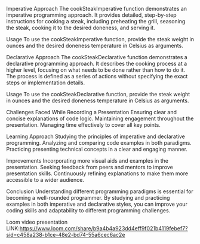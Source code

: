Imperative Approach
The cookSteakImperative function demonstrates an imperative programming approach. It provides detailed, step-by-step instructions for cooking a steak, including preheating the grill, seasoning the steak, cooking it to the desired doneness, and serving it.

Usage
To use the cookSteakImperative function, provide the steak weight in ounces and the desired doneness temperature in Celsius as arguments.

Declarative Approach
The cookSteakDeclarative function demonstrates a declarative programming approach. It describes the cooking process at a higher level, focusing on what needs to be done rather than how to do it. The process is defined as a series of actions without specifying the exact steps or implementation details.

Usage
To use the cookSteakDeclarative function, provide the steak weight in ounces and the desired doneness temperature in Celsius as arguments.

Challenges Faced While Recording a Presentation
Ensuring clear and concise explanations of code logic.
Maintaining engagement throughout the presentation.
Managing time effectively to cover all key points.

Learning Approach
Studying the principles of imperative and declarative programming.
Analyzing and comparing code examples in both paradigms.
Practicing presenting technical concepts in a clear and engaging manner.

Improvements
Incorporating more visual aids and examples in the presentation.
Seeking feedback from peers and mentors to improve presentation skills.
Continuously refining explanations to make them more accessible to a wider audience.

Conclusion
Understanding different programming paradigms is essential for becoming a well-rounded programmer. By studying and practicing examples in both imperative and declarative styles, you can improve your coding skills and adaptability to different programming challenges.

Loom video presentation LINK:https://www.loom.com/share/b9a4b4a923dd4eff9f021b4119febef7?sid=c458a238-b1ce-48e2-bd74-55a6cec6ac2e
